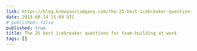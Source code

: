 ```yaml
---
link: https://blog.knowyourcompany.com/the-25-best-icebreaker-questions-for-team-building-at-work-cf5f48740240
date: 2018-08-14 15:09 UTC
# published: false
published: true
title: The 25 best icebreaker questions for team-building at work
tags: []
---
```



